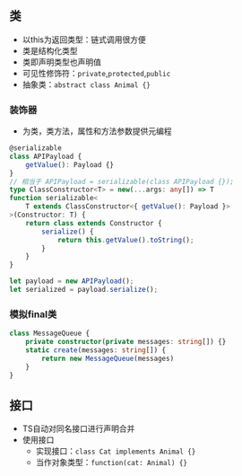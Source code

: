 
## 类

- 以this为返回类型：链式调用很方便
- 类是结构化类型
- 类即声明类型也声明值
- 可见性修饰符：`private`,`protected`,`public`
- 抽象类：`abstract class Animal {}`

### 装饰器

- 为类，类方法，属性和方法参数提供元编程

```ts
@serializable
class APIPayload {
	getValue(): Payload {}
}
// 相当于 APIPayload = serializable(class APIPayload {});
type ClassConstructor<T> = new(...args: any[]) => T
function serializable<
	T extends ClassConstructor<{ getValue(): Payload }>
>(Constructor: T) {
	return class extends Constructor {
		serialize() {
			return this.getValue().toString();
		}
	}
}

let payload = new APIPayload();
let serialized = payload.serialize();
```

### 模拟final类

```ts
class MessageQueue {
	private constructor(private messages: string[]) {}
	static create(messages: string[]) {
		return new MessageQueue(messages)
	}
}
```

## 接口

- TS自动对同名接口进行声明合并
- 使用接口
	- 实现接口：`class Cat implements Animal {}`
	- 当作对象类型：`function(cat: Animal) {}`
